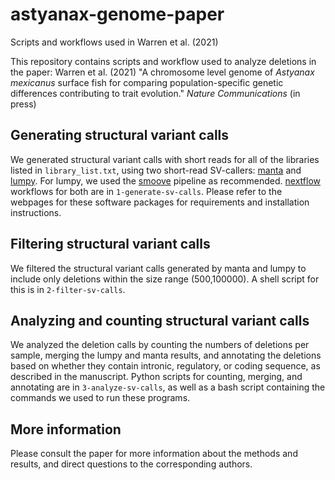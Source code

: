 # astyanax-genome-paper
Scripts and workflows used in Warren et al. (2021)

This repository contains scripts and workflow used to analyze deletions in the
paper: Warren et al. (2021) "A chromosome level genome of _Astyanax mexicanus_
surface fish for comparing population-specific genetic differences contributing
to trait evolution." _Nature Communications_ (in press)

## Generating structural variant calls
We generated structural variant calls with short reads for all of the libraries
listed in `library_list.txt`, using two short-read SV-callers:
[manta](https://github.com/Illumina/manta) and
[lumpy](https://github.com/arq5x/lumpy-sv). For lumpy, we used the
[smoove](https://github.com/brentp/smoove) pipeline as recommended.
[nextflow](https://www.nextflow.io/) workflows for both are in
`1-generate-sv-calls`. Please refer to the webpages for these software packages
for requirements and installation instructions.

## Filtering structural variant calls
We filtered the structural variant calls generated by manta and lumpy to
include only deletions within the size range (500,100000). A shell script for
this is in `2-filter-sv-calls`.

## Analyzing and counting structural variant calls
We analyzed the deletion calls by counting the numbers of deletions per sample,
merging the lumpy and manta results, and annotating the deletions based on
whether they contain intronic, regulatory, or coding sequence, as described in
the manuscript. Python scripts for counting, merging, and annotating are in
`3-analyze-sv-calls`, as well as a bash script containing the commands we used
to run these programs.

## More information
Please consult the paper for more information about the methods and results,
and direct questions to the corresponding authors.
